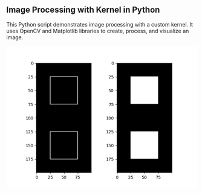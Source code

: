 ## Image Processing with Kernel in Python

This Python script demonstrates image processing with a custom kernel. It uses OpenCV and Matplotlib libraries to create, process, and visualize an image.

![alt text](https://github.com/MohammadKhayyo/Image-Processing/blob/main/Class%20Exercises/Ex1%20-%20First%20Derivative/output.png)
